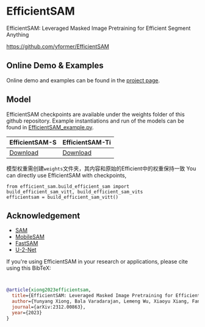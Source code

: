 # EfficientSAM
EfficientSAM: Leveraged Masked Image Pretraining for Efficient Segment Anything

https://github.com/yformer/EfficientSAM



## Online Demo & Examples
Online demo and examples can be found in the [project page](https://yformer.github.io/efficient-sam/).


## Model
EfficientSAM checkpoints are available under the weights folder of this github repository. Example instantiations and run of the models can be found in [EfficientSAM_example.py](https://github.com/yformer/EfficientSAM/blob/main/EfficientSAM_example.py).

| EfficientSAM-S | EfficientSAM-Ti |
|------------------------------|------------------------------|
| [Download](https://github.com/yformer/EfficientSAM/blob/main/weights/efficient_sam_vits.pt.zip) |[Download](https://github.com/yformer/EfficientSAM/blob/main/weights/efficient_sam_vitt.pt)|
模型权重需创建`weights`文件夹，其内容和原始的Efficient中的权重保持一致
You can directly use EfficientSAM with checkpoints,
```
from efficient_sam.build_efficient_sam import build_efficient_sam_vitt, build_efficient_sam_vits
efficientsam = build_efficient_sam_vitt()
```


## Acknowledgement

+ [SAM](https://github.com/facebookresearch/segment-anything)
+ [MobileSAM](https://github.com/ChaoningZhang/MobileSAM)
+ [FastSAM](https://github.com/CASIA-IVA-Lab/FastSAM)
+ [U-2-Net](https://github.com/xuebinqin/U-2-Net)


If you're using EfficientSAM in your research or applications, please cite using this BibTeX:
```bibtex


@article{xiong2023efficientsam,
  title={EfficientSAM: Leveraged Masked Image Pretraining for Efficient Segment Anything},
  author={Yunyang Xiong, Bala Varadarajan, Lemeng Wu, Xiaoyu Xiang, Fanyi Xiao, Chenchen Zhu, Xiaoliang Dai, Dilin Wang, Fei Sun, Forrest Iandola, Raghuraman Krishnamoorthi, Vikas Chandra},
  journal={arXiv:2312.00863},
  year={2023}
}
```
